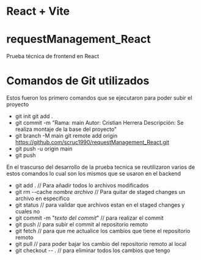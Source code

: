 # React + Vite

# requestManagement_React

Prueba técnica de frontend en React

# Comandos de Git utilizados

Estos fueron los primero comandos que se ejecutaron para poder subir el proyecto
  
 - git init git add .
 - git commit -m "Rama: main Autor: Cristian Herrera Descripción: Se realiza montaje de la base del proyecto"
 - git branch -M main git remote add origin https://github.com/scruc1990/requestManagement_React.git
 - git push -u origin main
 - git push

En el trascurso del desarrollo de la prueba tecnica se reutilizaron varios de estos comandos lo cual son los mismos que se usaron en el backend
 - git add .                                      // Para añadir todos lo archivos modificados
 - git rm --cache *nombre archivo*                // Para quitar de staged changes un archivo en especifico
 - git status                                     // para validar que archivos estan en el staged changes y cuales no
 - git commit -m "*texto del commit*"             // para realizar el commit
 - git push                                       // para subir el commit al repositorio remoto
 - git fetch                                      // para que me actualice los cambios que tiene el repositorio remoto
 - git pull                                       // para poder bajar los cambio del repositorio remoto al local
 - git checkout -- .                              // para eliminar todos los cambios que tengo
